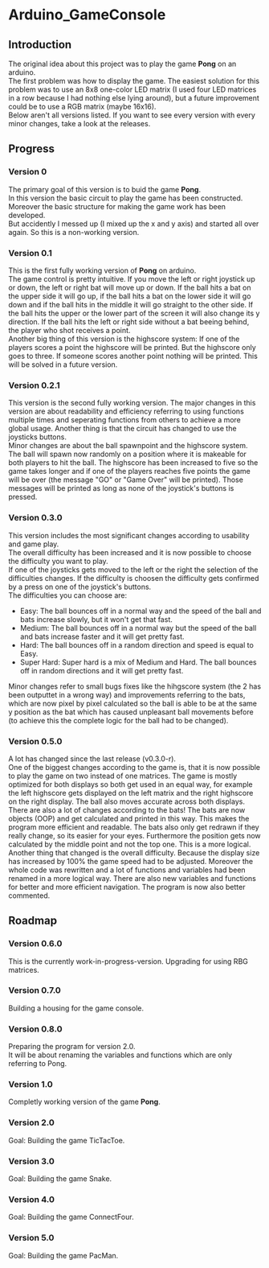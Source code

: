# Arduino_GameConsole

## Introduction
The original idea about this project was to play the game **Pong** on an arduino.  
The first problem was how to display the game. The easiest solution for this problem was to use an 8x8 one-color LED matrix (I used four LED matrices in a row because I had nothing else lying around), but a future improvement could be to use a RGB matrix (maybe 16x16).  
Below aren't all versions listed. If you want to see every version with every minor changes, take a look at the releases.


## Progress

### Version 0
The primary goal of this version is to buid the game **Pong**.  
In this version the basic circuit to play the game has been constructed. Moreover the basic structure for making the game work has been developed.  
But accidently I messed up (I mixed up the x and y axis) and started all over again. So this is a non-working version.

### Version 0.1
This is the first fully working version of **Pong** on arduino.  
The game control is pretty intuitive. If you move the left or right joystick up or down, the left or right bat will move up or down. If the ball hits a bat on the upper side it will go up, if the ball hits a bat on the lower side it will go down and if the ball hits in the middle it will go straight to the other side. If the ball hits the upper or the lower part of the screen it will also change its y direction. If the ball hits the left or right side without a bat beeing behind, the player who shot receives a point.  
Another big thing of this version is the highscore system: If one of the players scores a point the highscore will be printed. But the highscore only goes to three. If someone scores another point nothing will be printed. This will be solved in a future version.

### Version 0.2.1
This version is the second fully working version. The major changes in this version are about readability and efficiency referring to using functions multiple times and seperating functions from others to achieve a more global usage. Another thing is that the circuit has changed to use the joysticks buttons.  
Minor changes are about the ball spawnpoint and the highscore system. The ball  will spawn now randomly on a position where it is makeable for both players to hit the ball. The highscore has been increased to five so the game takes longer and if one of the players reaches five points the game will be over (the message "GO" or "Game Over" will be printed). Those messages will be printed as long as none of the joystick's buttons is pressed.

### Version 0.3.0 
This version includes the most significant changes according to usability and game play.  
The overall difficulty has been increased and it is now possible to choose the difficulty you want to play.  
If one of the joysticks gets moved to the left or the right the selection of the difficulties changes. If the difficulty is choosen the difficulty gets confirmed by a press on one of the joystick's buttons.    
The difficulties you can choose are:    
- Easy: The ball bounces off in a normal way and the speed of the ball and bats increase slowly, but it won't get that fast.
- Medium: The ball bounces off in a normal way but the speed of the ball and bats increase faster and it will get pretty fast.
- Hard: The ball bounces off in a random direction and speed is equal to Easy.
- Super Hard: Super hard is a mix of Medium and Hard. The ball bounces off in random directions and it will get pretty fast.  

Minor changes refer to small bugs fixes like the hihgscore system (the 2 has been outputtet in a wrong way) and improvements referring to the bats, which are now pixel by pixel calculated so the ball is able to be at the same y position as the bat which has caused unpleasant ball movements before (to achieve this the complete logic for the ball had to be changed).

### Version 0.5.0
A lot has changed since the last release (v0.3.0-r).  
One of the biggest changes according to the game is, that it is now possible to play the game on two instead of one matrices. The game is mostly optimized for both displays so both get used in an equal way, for example the left highscore gets displayed on the left matrix and the right highscore on the right display. The ball also moves accurate across both displays.  
There are also a lot of changes according to the bats! The bats are now objects (OOP) and get calculated and printed in this way. This makes the program more efficient and readable. The bats also only get redrawn if they really change, so its easier for your eyes. Furthermore the position gets now calculated by the middle point and not the top one. This is a more logical.  
Another thing that changed is the overall difficulty. Because the display size has increased by 100% the game speed had to be adjusted. Moreover the whole code was rewritten and a lot of functions and variables had been renamed in a more logical way. There are also new variables and functions for better and more efficient navigation. The program is now also better commented.


## Roadmap

### Version 0.6.0
This is the currently work-in-progress-version. 
Upgrading for using RBG matrices.

### Version 0.7.0
Building a housing for the game console.

### Version 0.8.0
Preparing the program for version 2.0.  
It will be about renaming the variables and functions which are only referring to Pong.

### Version 1.0
Completly working version of the game **Pong**.

### Version 2.0
Goal: Building the game TicTacToe.

### Version 3.0
Goal: Building the game Snake.

### Version 4.0
Goal: Building the game ConnectFour.

### Version 5.0
Goal: Building the game PacMan.
